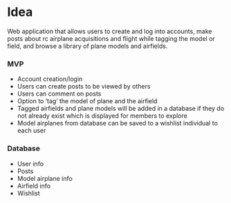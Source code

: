 # Idea
Web application that allows users to create and log into accounts, make posts about rc airplane acquisitions and flight while tagging the model or field, and browse a library of plane models and airfields.

### MVP
- Account creation/login
- Users can create posts to be viewed by others
- Users can comment on posts
- Option to ‘tag’ the model of plane and the airfield
- Tagged airfields and plane models will be added in a database if they do not already exist which is displayed for members to explore
- Model airplanes from database can be saved to a wishlist individual to each user

### Database
- User info
- Posts
- Model airplane info
- Airfield info
- Wishlist 
